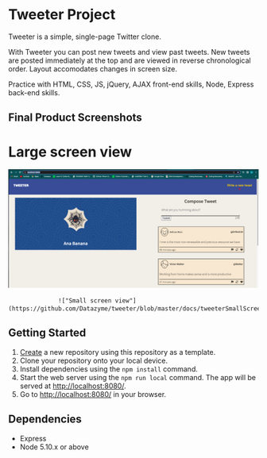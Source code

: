 # Tweeter Project

Tweeter is a simple, single-page Twitter clone.

With Tweeter you can post new tweets and view past tweets. New tweets are posted immediately at the top and are viewed in reverse chronological order. Layout accomodates changes in screen size. 

Practice with HTML, CSS, JS, jQuery, AJAX front-end skills, Node, Express back-end skills.

## Final Product Screenshots
# Large screen view
!["Large screen view"](https://github.com/Datazyme/tweeter/blob/master/docs/tweeterLargeScreen.png)


                  !["Small screen view"](https://github.com/Datazyme/tweeter/blob/master/docs/tweeterSmallScreen.png)

## Getting Started

1. [Create](https://docs.github.com/en/repositories/creating-and-managing-repositories/creating-a-repository-from-a-template) a new repository using this repository as a template.
2. Clone your repository onto your local device.
3. Install dependencies using the `npm install` command.
3. Start the web server using the `npm run local` command. The app will be served at <http://localhost:8080/>.
4. Go to <http://localhost:8080/> in your browser.

## Dependencies

- Express
- Node 5.10.x or above
